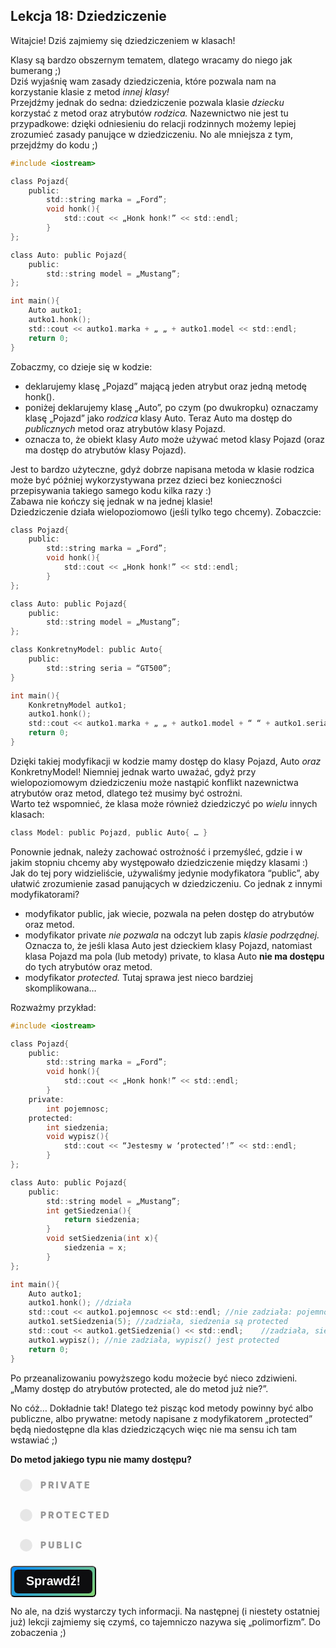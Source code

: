 <style>
.rad-label {
  display: flex;
  align-items: center;

  border-radius: 100px;
  padding: 10px 16px;
  margin: 10px 0;

  cursor: pointer;
  transition: .3s;
}

.rad-label:hover,
.rad-label:focus-within {
  background: hsla(0, 0%, 80%, .14);
}

.rad-input {
  position: absolute;
  visibility: hidden;
  width: 1px;
  height: 1px;
  opacity: 0;
  z-index: -1;
}

.rad-design {
  width: 18px;
  height: 18px;
  border-radius: 80px;

  background: linear-gradient(to right bottom, hsl(154, 97%, 62%), hsl(225, 97%, 62%));
  position: relative;
}

.rad-design::before {
  content: '';

  display: inline-block;
  width: inherit;
  height: inherit;
  border-radius: inherit;

  background: hsl(0, 0%, 90%);
  transform: scale(1.1);
  transition: .3s;
}

.rad-input:checked+.rad-design::before {
  transform: scale(0);
}

.rad-text {
  color: hsl(0, 0%, 60%);
  margin-left: 14px;
  letter-spacing: 3px;
  text-transform: uppercase;
  font-size: 14px;
  font-weight: 900;

  transition: .3s;
}

.rad-input:checked~.rad-text {
  color: hsl(0, 0%, 40%);
}

.btn {
  background-image: linear-gradient(135deg, #008aff, #86d472);
  border-radius: 6px;
  box-sizing: border-box;
  color: #ffffff;
  display: block;
  height: 50px;
  font-size: 1.4em;
  font-weight: 600;
  padding: 4px;
  position: relative;
  text-decoration: none;
  width: 7em;
  z-index: 2;
}

.btn:hover {
  color: #fff;
}

.btn .btnspan {
  align-items: center;
  background: #0e0e10;
  border-radius: 6px;
  display: flex;
  justify-content: center;
  height: 100%;
  transition: background 0.5s ease;
  width: 100%;
}

.btn:hover .btnspan {
  background: transparent;
}

.exercise {
	position: relative;
	max-width: 30em;
	
	background-color: #fff;
	padding: 1.125em 1.5em;
	font-size: 1.25em;
	border-radius: 1rem;
  box-shadow:	0 0.125rem 0.5rem rgba(0, 0, 0, .3), 0 0.0625rem 0.125rem rgba(0, 0, 0, .2);
}

.exercise::before {
	content: '';
	position: absolute;
	width: 0;
	height: 0;
	bottom: 100%;
	left: 1.5em; 
	border: .75rem solid transparent;
	border-top: none;

	border-bottom-color: #fff;
	filter: drop-shadow(0 -0.0625rem 0.0625rem rgba(0, 0, 0, .1));
}

.exerciseButton {
  border: 0;
  text-align: center;
  display: inline-block;
  padding: 14px;
  width: 150px;
  margin: 7px;
  color: #ffffff;
  background-color: #36a2eb;
  border-radius: 8px;
  font-family: "proxima-nova-soft", sans-serif;
  font-weight: 600;
  text-decoration: none;
  transition: box-shadow 200ms ease-out;
}
</style>

<h2>Lekcja 18: Dziedziczenie</h2>
Witajcie! Dziś zajmiemy się dziedziczeniem w klasach!

Klasy są bardzo obszernym tematem, dlatego wracamy do niego jak bumerang ;)<br/>
Dziś wyjaśnię wam zasady dziedziczenia, które pozwala nam na korzystanie klasie z metod *innej klasy!*<br/>
Przejdźmy jednak do sedna: dziedziczenie pozwala klasie *dziecku* korzystać z metod oraz atrybutów *rodzica.* Nazewnictwo nie jest tu przypadkowe: dzięki odniesieniu do relacji rodzinnych możemy lepiej zrozumieć zasady panujące w dziedziczeniu. No ale mniejsza z tym, przejdźmy do kodu ;)

```c
#include <iostream>

class Pojazd{
	public:
		std::string marka = „Ford”;
		void honk(){
			std::cout << „Honk honk!” << std::endl;
		}
};

class Auto: public Pojazd{
	public:
		std::string model = „Mustang”;
};

int main(){
	Auto autko1;
	autko1.honk();
	std::cout << autko1.marka + „ „ + autko1.model << std::endl;
	return 0;
}
```

Zobaczmy, co dzieje się w kodzie: 
- deklarujemy klasę „Pojazd” mającą jeden atrybut oraz jedną metodę honk().
- poniżej deklarujemy klasę „Auto”, po czym (po dwukropku) oznaczamy klasę „Pojazd” jako *rodzica* klasy Auto. Teraz Auto ma dostęp do *publicznych* metod oraz atrybutów klasy Pojazd.
- oznacza to, że obiekt klasy *Auto* może używać metod klasy Pojazd (oraz ma dostęp do atrybutów klasy Pojazd).

Jest to bardzo użyteczne, gdyż dobrze napisana metoda w klasie rodzica może być później wykorzystywana przez dzieci bez konieczności przepisywania takiego samego kodu kilka razy :)<br/>
Zabawa nie kończy się jednak w na jednej klasie!<br/>
Dziedziczenie działa wielopoziomowo (jeśli tylko tego chcemy). Zobaczcie:

```c
class Pojazd{
	public:
		std::string marka = „Ford”;
		void honk(){
			std::cout << „Honk honk!” << std::endl;
		}
};

class Auto: public Pojazd{
	public:
		std::string model = „Mustang”;
};

class KonkretnyModel: public Auto{
	public:
		std::string seria = “GT500”;
}

int main(){
	KonkretnyModel autko1;
	autko1.honk();
	std::cout << autko1.marka + „ „ + autko1.model + “ “ + autko1.seria << std::endl;
	return 0;
}
```

Dzięki takiej modyfikacji w kodzie mamy dostęp do klasy Pojazd, Auto *oraz* KonkretnyModel! Niemniej jednak warto uważać, gdyż przy wielopoziomowym dziedziczeniu może nastąpić konflikt nazewnictwa atrybutów oraz metod, dlatego też musimy być ostrożni.<br/>
Warto też wspomnieć, że klasa może również dziedziczyć po *wielu* innych klasach:

```c
class Model: public Pojazd, public Auto{ … }
```

Ponownie jednak, należy zachować ostrożność i przemyśleć, gdzie i w jakim stopniu chcemy aby występowało dziedziczenie między klasami :)<br/>
Jak do tej pory widzieliście, używaliśmy jedynie modyfikatora “public”, aby ułatwić zrozumienie zasad panujących w dziedziczeniu. Co jednak z innymi modyfikatorami?
- modyfikator public, jak wiecie, pozwala na pełen dostęp do atrybutów oraz metod.
- modyfikator private *nie pozwala* na odczyt lub zapis *klasie podrzędnej.* Oznacza to, że jeśli klasa Auto jest dzieckiem klasy Pojazd, natomiast klasa Pojazd ma pola (lub metody) private, to klasa Auto **nie ma dostępu** do tych atrybutów oraz metod.
- modyfikator *protected.* Tutaj sprawa jest nieco bardziej skomplikowana…

Rozważmy przykład:

```c
#include <iostream>

class Pojazd{
	public:
		std::string marka = „Ford”;
		void honk(){
			std::cout << „Honk honk!” << std::endl;
		}
	private:
		int pojemnosc;
	protected:
		int siedzenia;
		void wypisz(){
			std::cout << “Jestesmy w ‘protected’!” << std::endl;
		}
};

class Auto: public Pojazd{
	public:
		std::string model = „Mustang”;
		int getSiedzenia(){
			return siedzenia;
		}
		void setSiedzenia(int x){
			siedzenia = x;
		}
};

int main(){
	Auto autko1;
	autko1.honk(); //działa
	std::cout << autko1.pojemnosc << std::endl; //nie zadziała: pojemność jest private
	autko1.setSiedzenia(5); //zadziała, siedzenia są protected
	std::cout << autko1.getSiedzenia() << std::endl;	//zadziała, siedzenia są protected
	autko1.wypisz(); //nie zadziała, wypisz() jest protected
	return 0;
}
```

Po przeanalizowaniu powyższego kodu możecie być nieco zdziwieni.<br/>
„Mamy dostęp do atrybutów protected, ale do metod już nie?”.

No cóż… Dokładnie tak! Dlatego też pisząc kod metody powinny być albo publiczne, albo prywatne: metody napisane z modyfikatorem „protected” będą niedostępne dla klas dziedziczących więc nie ma sensu ich tam wstawiać ;)

**Do metod jakiego typu nie mamy dostępu?**
<form> 
<label class="rad-label">
<input type="radio" class="rad-input" name="fav_language" value="HTML" id="op1">
<div class="rad-design"></div>
<div class="rad-text">Private</div>
</label>

<label class="rad-label">
<input type="radio" class="rad-input" name="fav_language" value="HTML" id="op2">
<div class="rad-design"></div>
<div class="rad-text">Protected</div>
</label>

<label class="rad-label">
<input type="radio" class="rad-input" name="fav_language" value="HTML" id="op3">
<div class="rad-design"></div>
<div class="rad-text">Public</div>
</label>

</form>

<button id="baton" class="btn" onclick = "
if(document.getElementById('op1').checked || document.getElementById('op2').checked || document.getElementById('op3').checked){
	if(document.getElementById('op1').checked){
		document.getElementById('answer').innerHTML = 'Zgadza się! Jest to jedna z dwóch poprawnych odpowiedzi :)';
		document.getElementById('answer').style='display:block;';
		}
	else if(document.getElementById('op2').checked){
		document.getElementById('answer').innerHTML = 'Dokładnie tak! Jest to jedna z dwóch poprawnych odpowiedzi :)';
		document.getElementById('answer').style='display:block;';
	}
	else if(document.getElementById('op3').checked){
		document.getElementById('answer').innerHTML = 'Niestety nie: do publicznych metod klasy mamy dostęp zawsze.';
		document.getElementById('answer').style='display:block;';
	}
}
"><span class="btnspan">Sprawdź!</span></button>

<p id="answer" class="exercise" style="display:none;"></p>

No ale, na dziś wystarczy tych informacji. Na następnej (i niestety ostatniej już) lekcji zajmiemy się czymś, co tajemniczo nazywa się „polimorfizm”. Do zobaczenia ;)

